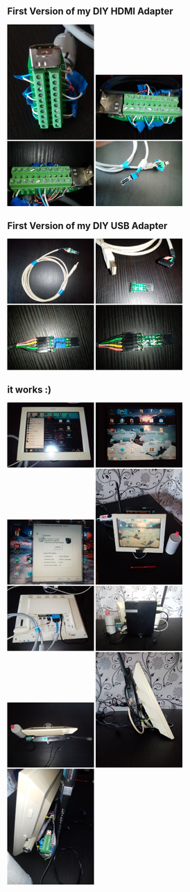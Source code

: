 ## First Version of my DIY HDMI Adapter<br>

<a href="IMG_20230508_184832.jpg"><img src="IMG_20230508_184832.jpg" width="200"></a>
<a href="IMG_20230508_184930.jpg"><img src="IMG_20230508_184930.jpg" width="200"></a>
<a href="IMG_20230508_184952.jpg"><img src="IMG_20230508_184952.jpg" width="200"></a>
<a href="IMG_20230508_184749.jpg"><img src="IMG_20230508_184749.jpg" width="200"></a><br>

## First Version of my DIY USB Adapter<br>

<a href="IMG_20230508_185057.jpg"><img src="IMG_20230508_185057.jpg" width="200"></a>
<a href="IMG_20230508_185119.jpg"><img src="IMG_20230508_185119.jpg" width="200"></a>
<a href="IMG_20230508_185147.jpg"><img src="IMG_20230508_185147.jpg" width="200"></a>
<a href="IMG_20230508_185214.jpg"><img src="IMG_20230508_185214.jpg" width="200"></a><br>

## it works :)<br>

<a href="IMG_20230508_190255.jpg"><img src="IMG_20230508_190255.jpg" width="200"></a>
<a href="IMG_20230508_190337.jpg"><img src="IMG_20230508_190337.jpg" width="200"></a>
<a href="IMG_20230508_190632.jpg"><img src="IMG_20230508_190632.jpg" width="200"></a>
<a href="IMG_20230508_192803.jpg"><img src="IMG_20230508_192803.jpg" width="200"></a><br>
<a href="IMG_20230508_185958.jpg"><img src="IMG_20230508_185958.jpg" width="200"></a>
<a href="IMG_20230508_192938.jpg"><img src="IMG_20230508_192938.jpg" width="200"></a>
<a href="IMG_20230508_192950.jpg"><img src="IMG_20230508_192950.jpg" width="200"></a>
<a href="IMG_20230508_193001.jpg"><img src="IMG_20230508_193001.jpg" width="200"></a><br>
<a href="IMG_20230508_193046.jpg"><img src="IMG_20230508_193046.jpg" width="200"></a>
